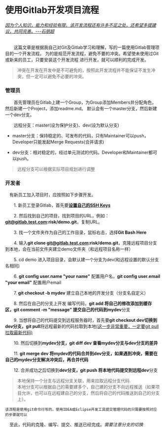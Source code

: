# 使用Gitlab开发项目流程  

###### [因为个人知识，能力和经验有限，该开发流程还有许多不足之处，还希望多提建议，共同完善。---石朋超]()  

　　这篇文章是根据我自己对Git及Gitlab学习和理解，写的一篇使用Gitlab管理项目的一个开发流程。
为的是规范开发流程，避免不要的冲突。希望使未使用过Git或新来的员工，只要安装这个开发流程
进行开发，就可以顺利的完成开发。  
>  冲突在开发在开发中是不可避免的，按照此开发流程并不能保证不发生冲突，但一定可以避免不必要的冲突。 

### 管理员
　　首先管理员在Gitlab上建一个Group，为Group添加Members并分配角色，然后新建一个Project，添加readme.md。
默认会有一个master分支，然后新建一个dev分支。
  
　　远程分支：master(设为保护分支)、dev(设为默认分支) 
  
- master分支：保持稳定的、可发布的代码，只有Maintainer可以push，Developer只能发起Merge Requests(合并请求)  

- dev分支：相对稳定的，经过单元测试的代码。Developer和Maintainer都可以push。

>  远程分支可以根据实际项目规划进行调整
### 开发者  
　有新员工加入项目时，应按照如下步骤开发。  

　　1. 新员工登录Gitlab，首先要[**设置自己的SSH Keys**]()  

　　2. 然后找到自己的项目，找到项目的URL，例如：**git@gitlab.test.com:risk/demo.git**，复制URL。  

　　3. 找一个文件夹作为自己的工作目录，鼠标右击，选择**Git Bash Here**  

　　4. 输入**git clone git@gitlab.test.com:risk/demo.git**，克隆远程项目分支到本地，会在当前文件夹建立demo文件夹（和远程项目名称一样）  

　　5. cd demo 进入项目目录，会默认建一个分支为dev(和远程设置的默认分支名相同)  

　　6. **git config user.name "your name"** 配置用户名，**git config user.email "your email"** 配置用户email  

　　7. **git checkout -b mydev** 建立自己本地的开发分支（分支名自定义）  

　　8. 然后在自己的分支上开发 编写代码，**git add 将自己的修改添加到缓存区，git comment -m "message" 提交自己的代码到mydev**分支  

　　9. 当想将自己的代码提交到远程服务器时，首先要**git checkout dev切换到dev分支，git pull**将远程最新的代码拉取到本地[(这一步非常重要，一定要git pull 拉取最新代码)]()  

　　10. 然后切换到**mydev分支，git diff dev 查看mydev分支与dev分支的差异**  

　　11. **git merge dev 将mydev的代码合并到dev分支，如果遇到冲突，需要在自己的mydev分支解决冲突后，再合并代码**  

　　12. 合并成功之后切换到**dev分支，git push 将本地代码提交到远程dev**分支  

> 本地保持一个分支与远程分支关联，用来拉取远程分支代码.<br>
> 本地分支可以根据自己的需要建多个，自己建的分支不向远程推送（如果项目允许，也可以在远程建自己的分支，然后将自己的代码推送到自己的分支上）。

    该流程是使用git命令行写的，使用IDEA或Eclipse开发工具提交管理代码的只需要按照对应的步骤就可以
    
　至此，代码的克隆、编写、提交、推送已经完成。*需要注意分支的切换*  


